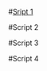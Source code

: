 #[Sript 1](https://github.com/jesus037/Script-Linux--Github/blob/main/Script%201.sh)

#Script 2

#Script 3

#Script 4
